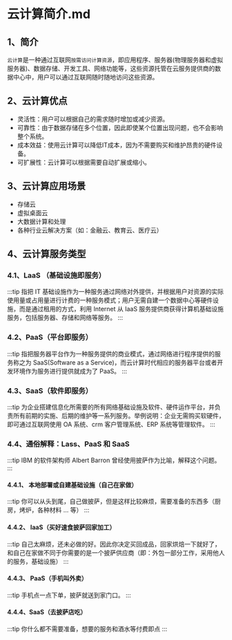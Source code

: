 # 云计算简介.md

## 1、简介
`云计算`是一种通过互联网`按需访问计算资源`，即应用程序、服务器(物理服务器和虚拟服务器)、数据存储、开发工具、网络功能等，这些资源托管在云服务提供商的数据中心中，用户可以通过互联网随时随地访问这些资源。

## 2、云计算优点
- 灵活性：用户可以根据自己的需求随时增加或减少资源。
- 可靠性：由于数据存储在多个位置，因此即使某个位置出现问题，也不会影响整个系统。
- 成本效益：使用云计算可以降低IT成本，因为不需要购买和维护昂贵的硬件设备。
- 可扩展性：云计算可以根据需要自动扩展或缩小。

## 3、云计算应用场景
- 存储云
- 虚拟桌面云
- 大数据计算和处理
- 各种行业云解决方案（如：金融云、教育云、医疗云）

## 4、云计算服务类型
### 4.1、LaaS （基础设施即服务）
:::tip
指把 IT 基础设施作为一种服务通过网络对外提供，并根据用户对资源的实际使用量或占用量进行计费的一种服务模式；用户无需自建一个数据中心等硬件设施，而是通过租用的方式，利用 Internet 从 IaaS 服务提供商获得计算机基础设施服务，包括服务器、存储和网络等服务。
:::

### 4.2、PaaS（平台即服务）
:::tip
指把服务器平台作为一种服务提供的商业模式，通过网络进行程序提供的服务称之为 SaaS(Software as a Service)，而云计算时代相应的服务器平台或者开发环境作为服务进行提供就成为了 PaaS。
:::

### 4.3、SaaS（软件即服务）
:::tip
为企业搭建信息化所需要的所有网络基础设施及软件、硬件运作平台，并负责所有前期的实施、后期的维护等一系列服务。举例说明：企业无需购买软硬件，即可通过互联网使用 OA 系统、crm 客户管理系统、ERP 系统等管理软件。
:::

### 4.4、通俗解释：Lass、PaaS 和 SaaS
:::tip
IBM 的软件架构师 Albert Barron 曾经使用披萨作为比喻，解释这个问题。
:::

#### 4.4.1、 本地部署或自建基础设施（自己在家做）
:::tip
你可以从头到尾，自己做披萨，但是这样比较麻烦，需要准备的东西多（厨房，烤炉，各种材料 ... 等）
:::

#### 4.4.2、 IaaS（买好速食披萨回家加工）
:::tip
自己太麻烦，还未必做的好。因此你决定买回成品，回家烘焙一下就好了，和自己在家做不同于你需要的是一个披萨供应商（即：外包一部分工作，采用他人的服务，基础设施）
:::

#### 4.4.3、 PaaS（手机叫外卖）
:::tip
手机点一点下单，披萨就送到家门口。
:::

#### 4.4.4、SaaS（去披萨店吃）
:::tip
你什么都不需要准备，想要的服务和酒水等付费即点
:::

